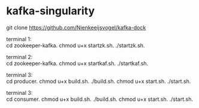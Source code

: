 # kafka-singularity
git clone https://github.com/Nienkeeijsvogel/kafka-dock

terminal 1:  
cd zookeeper-kafka. 
chmod u+x startzk.sh. 
./startzk.sh. 

terminal 2:  
cd zookeeper-kafka. 
chmod u+x startkaf.sh. 
./startkaf.sh. 

terminal 3:  
cd producer. 
chmod u+x build.sh. 
./build.sh. 
chmod u+x start.sh. 
./start.sh. 

terminal 3:  
cd consumer. 
chmod u+x build.sh. 
./build.sh. 
chmod u+x start.sh. 
./start.sh. 
